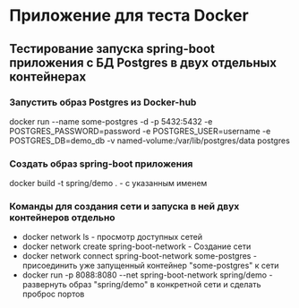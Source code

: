 # Приложение для теста Docker

## Тестирование запуска spring-boot приложения с БД Postgres в двух отдельных контейнерах

### Запустить образ Postgres из Docker-hub
docker run --name some-postgres -d -p 5432:5432 -e POSTGRES_PASSWORD=password -e POSTGRES_USER=username -e POSTGRES_DB=demo_db -v named-volume:/var/lib/postgres/data postgres

### Создать образ spring-boot приложения
docker build -t spring/demo . - с указанным именем

### Команды для создания сети и запуска в ней двух контейнеров отдельно
* docker network ls - просмотр доступных сетей
* docker network create spring-boot-network - Создание сети
* docker network connect spring-boot-network some-postgres - присоединить уже запущенный контейнер "some-postgres" к сети
* docker run -p 8088:8080 --net spring-boot-network spring/demo - развернуть образ "spring/demo" в конкретной сети и сделать проброс портов

